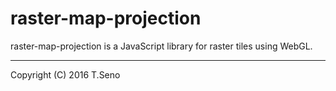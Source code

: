 raster-map-projection
==============
raster-map-projection is a JavaScript library for raster tiles using WebGL.

----
Copyright (C) 2016 T.Seno